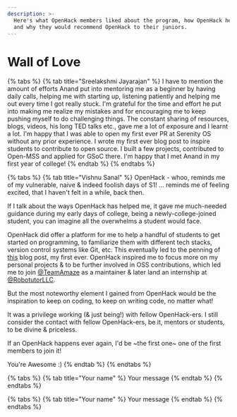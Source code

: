 ```yaml
---
description: >-
  Here's what OpenHack members liked about the program, how OpenHack helped them
  and why they would recommend OpenHack to their juniors.
---
```


# Wall of Love

{% tabs %}
{% tab title="Sreelakshmi Jayarajan" %}
I have to mention the amount of efforts Anand put into mentoring me as a beginner by having daily calls, helping me with starting up, listening patiently and helping me out every time I got really stuck. I'm grateful for the time and effort he put into making me realize my mistakes and for encouraging me to keep pushing myself to do challenging things. The constant sharing of resources, blogs, videos, his long TED talks etc., gave me a lot of exposure and I learnt a lot. I'm happy that I was able to open my first ever PR at Serenity OS without any prior experience. I wrote my first ever blog post to inspire students to contribute to open source. I built a few projects, contributed to Open-MSS⁠ and applied for GSoC there. I'm happy that I met Anand in my first year of college!
{% endtab %}
{% endtabs %}

{% tabs %}
{% tab title="Vishnu Sanal" %}
OpenHack - whoo, reminds me of my vulnerable, naive & indeed foolish days of S1! ... reminds me of feeling excited, that I haven't felt in a while, back then.

If I talk about the ways OpenHack has helped me, it gave me much-needed guidance during my early days of college, being a newly-college-joined student, you can imagine all the overwhelms a student would face.

OpenHack did offer a platform for me to help a handful of students to get started on programming, to familiarize them with different tech stacks, version control systems like Git, etc. This eventually led to the penning of [this](https://dev.to/vishnusanal/getting-started-with-software-engineering-as-a-freshman-1007) blog post, my first ever. OpenHack inspired me to focus more on my personal projects & to be further involved in OSS contributions, which led me to join [@TeamAmaze](https://github.com/TeamAmaze/) as a maintainer & later land an internship at [@RobotutorLLC](https://github.com/RobotutorLLC).

But the most noteworthy element I gained from OpenHack would be the inspiration to keep on coding, to keep on writing code, no matter what!

It was a privilege working (& just being!) with fellow OpenHack-ers. I still consider the contact with fellow OpenHack-ers, be it, mentors or students, to be divine & priceless.

If an OpenHack happens ever again, I'd be ~the first one~ one of the first members to join it!

You're Awesome :)
{% endtab %}
{% endtabs %}

{% tabs %}
{% tab title="Your name" %}
Your message
{% endtab %}
{% endtabs %}

{% tabs %}
{% tab title="Your name" %}
Your message
{% endtab %}
{% endtabs %}
